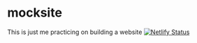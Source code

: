 # mocksite
This is just me practicing on building a website
[![Netlify Status](https://api.netlify.com/api/v1/badges/2468d062-7eb8-46fa-91b2-9587c6bcab51/deploy-status)](https://app.netlify.com/sites/mymage/deploys)
